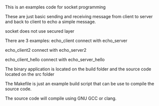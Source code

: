 This is an examples code for socket programming

These are just basic sending and receiving message from client to server and back to client to echo a simple message. 

socket does not use secured layer

There are 3 examples:
echo_client connect with echo_server

echo_client2 connect with echo_server2

echo_client_hello connect with echo_server_hello

The binary application is located on the build folder and the source code located on the src folder

The Makefile is just an example build script that can be use to compile the source code. 

The source code will compile using GNU GCC or clang. 
